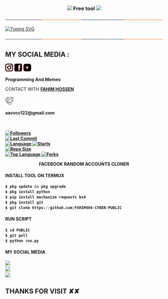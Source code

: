 <h3 align="center">
  <img src="https://emoji.discord.st/emojis/768b108d-274f-4f44-a634-8477b16efce7.gif" width="30">
   Free tool
  <img src="https://emoji.discord.st/emojis/768b108d-274f-4f44-a634-8477b16efce7.gif" width="30">
</h3>
 
<img align="center" alt="line" src="https://github.com/DalpatRathore/dalpatrathore/blob/main/assets/images/line-1.svg">
 
[![Typing SVG](https://readme-typing-svg.herokuapp.com?color=%23F70B10&size=27&lines=Free+For+All;Don't+forget+to+follow)](https://git.io/typing-svg)
 
</p>
 
<img align="center" alt="line" src="https://github.com/DalpatRathore/dalpatrathore/blob/main/assets/images/line-1.svg">
 
   ##  MY SOCIAL MEDIA : <br>

<a href="https://Instagram.com/fahim_hossen26" target="_blank"><img src="https://github.com/Azim-vau/Azim-vau/blob/main/IMAGE/instagram.png" alt="alt text" width="25" height="25"></a> 
<a href="https://www.facebook.com/fahimhossen26" target="_blank"><img src="https://github.com/Azim-vau/Azim-vau/blob/main/IMAGE/facebook.png" alt="alt text" width="25" height="25"></a> <a href="https://youtube.com/MrError69"><img src="https://github.com/Azim-vau/Azim-vau/blob/main/IMAGE/youtube.png" alt="alt text" width="25" height="25"></a> 
&nbsp;&nbsp;     &nbsp;&nbsp;    &nbsp;&nbsp;   &nbsp;&nbsp;   &nbsp;&nbsp;
  
____Programming And Memes____

CONTACT WITH <a href="https://github.com/FAHIM404-CYBER"><b>FAHIM HOSSEN</a> </br><br>
<img src="https://github.com/Azim-vau/Azim-vau/blob/main/IMAGE/contact.png" alt="alt text" width="25" height="25"> <br>
<p>aavvcc122@gmail.com</p>  <br> <br> 


<a href="https://github.com/FAHIM404-CYBER/followers">
<img title="Followers" src="https://img.shields.io/github/followers/FAHIM404-CYBER?label=Followers&color=blue&style=flat-square"></a>

<br>
  <a href="https://github.com/FAHIM404-CYBER/termux-style/stargazers/">
  <a href="https://github.com/FAHIM404-CYBER/PUBLIC">
    <img alt="Last Commit" src="https://img.shields.io/github/last-commit/Azim-vau/FAHIM404-CYBER/PUBLIC.svg"/>
  </a>
<br>
  <a href="https://github.com/FAHIM404-CYBER/PUBLIC">
    <img alt="Language" src="https://img.shields.io/github/languages/count/FAHIM404-CYBER/PUBLIC.svg"/>
  </a>
  <a href="https://github.com/FAHIM404-CYBER/PUBLIC">
    <img alt="Starts" src="https://img.shields.io/github/stars/FAHIM404-CYBER/PUBLIC.svg"/>
  </a>
<br>
<a href="https://github.com/FAHIM404-CYBER/PUBLIC">
    <img alt="Repo Size" src="https://img.shields.io/github/repo-size/FAHIM404-CYBER/PUBLIC.svg"/>
  </a>
<br>
<a href="https://github.com/FAHIM404-CYBER/PUBLIC">
    <img alt="Top Language" src="https://img.shields.io/github/languages/top/FAHIM404-CYBER/PUBLIC.svg"/> <a                                                                                                        href="https://github.com/Azim-vau/uidcr3k">
    <img alt="Forks" src="https://img.shields.io/github/forks/FAHIM404-CYBER/PUBLIC.svg"/>
  </a>
</div>

</br>
<p align="center">
      FACEBOOK RANDOM ACCOUNTS CLONER
</p>

#### INSTALL TOOL ON TERMUX
```python
$ pkg update && pkg upgrade
$ pkg install python
$ pip install mechanize requests bs4
$ pkg install git
$ git clone https://github.com/FAHIM404-CYBER/PUBLIC
```
#### RUN SCRIPT
```python
$ cd PUBLIC
$ git pull
$ python run.py
```

#### MY SOCIAL MEDIA

[![](https://img.shields.io/badge/Github-black?logo=Github&logoColor=red&labelColor=black)](https://github.com/FAHIM404-CYBER) <br>
[![](https://img.shields.io/badge/Facebook-black?logo=Facebook&logoColor=red&labelColor=black)](https://www.facebook.com/fahimhossen26) <br>
[![](https://img.shields.io/badge/Instagram-black?logo=Instagram&logoColor=red&labelColor=black)](https://www.instagram.com/fahim_hossen26) <br>


<h2> THANKS FOR VISIT ✘✘ <h2\>
